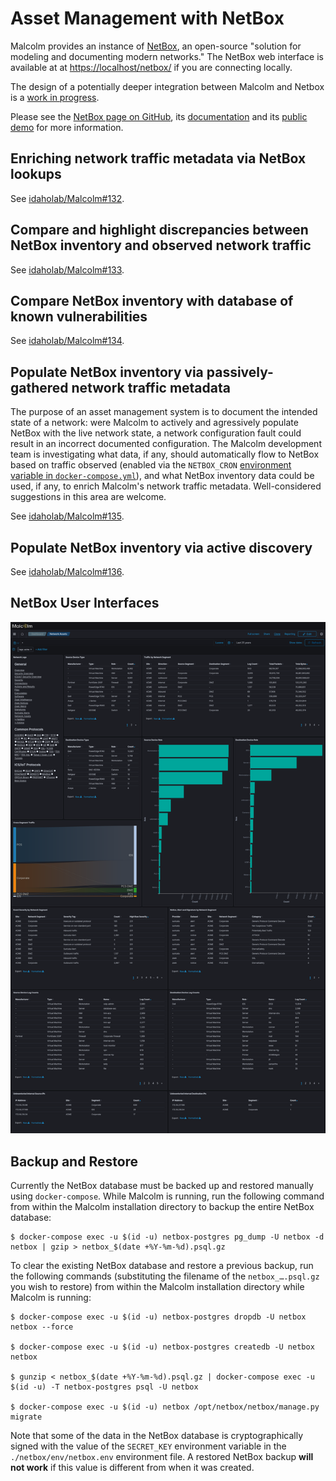 # <a name="NetBox"></a>Asset Management with NetBox

Malcolm provides an instance of [NetBox](https://netbox.dev/), an open-source "solution for modeling and documenting modern networks." The NetBox web interface is available at at [https://localhost/netbox/](https://localhost/netbox/) if you are connecting locally.

The design of a potentially deeper integration between Malcolm and Netbox is a [work in progress](https://github.com/idaholab/Malcolm/issues/131).

Please see the [NetBox page on GitHub](https://github.com/netbox-community/netbox), its [documentation](https://docs.netbox.dev/en/stable/) and its [public demo](https://demo.netbox.dev/) for more information.

## <a name="NetBoxEnrichment"></a>Enriching network traffic metadata via NetBox lookups

See [idaholab/Malcolm#132](https://github.com/idaholab/Malcolm/issues/132).

## <a name="NetBoxCompare"></a>Compare and highlight discrepancies between NetBox inventory and observed network traffic

See [idaholab/Malcolm#133](https://github.com/idaholab/Malcolm/issues/133).

## <a name="NetBoxVuln"></a>Compare NetBox inventory with database of known vulnerabilities

See [idaholab/Malcolm#134](https://github.com/idaholab/Malcolm/issues/134).

## <a name="NetBoxPopPassive"></a>Populate NetBox inventory via passively-gathered network traffic metadata

The purpose of an asset management system is to document the intended state of a network: were Malcolm to actively and agressively populate NetBox with the live network state, a network configuration fault could result in an incorrect documented configuration. The Malcolm development team is investigating what data, if any, should automatically flow to NetBox based on traffic observed (enabled via the `NETBOX_CRON` [environment variable in `docker-compose.yml`](malcolm-config.md#DockerComposeYml)), and what NetBox inventory data could be used, if any, to enrich Malcolm's network traffic metadata. Well-considered suggestions in this area are welcome.

See [idaholab/Malcolm#135](https://github.com/idaholab/Malcolm/issues/135).

## <a name="NetBoxPopActive"></a>Populate NetBox inventory via active discovery

See [idaholab/Malcolm#136](https://github.com/idaholab/Malcolm/issues/136).

## <a name="NetBoxUI"></a>NetBox User Interfaces

![The Network Assets dashboard](./images/screenshots/dashboards_network_assets.png)

## <a name="NetBoxBackup"></a>Backup and Restore

Currently the NetBox database must be backed up and restored manually using `docker-compose`. While Malcolm is running, run the following command from within the Malcolm installation directory to backup the entire NetBox database:

```
$ docker-compose exec -u $(id -u) netbox-postgres pg_dump -U netbox -d netbox | gzip > netbox_$(date +%Y-%m-%d).psql.gz
```

To clear the existing NetBox database and restore a previous backup, run the following commands (substituting the filename of the `netbox_….psql.gz` you wish to restore) from within the Malcolm installation directory while Malcolm is running:

```
$ docker-compose exec -u $(id -u) netbox-postgres dropdb -U netbox netbox --force

$ docker-compose exec -u $(id -u) netbox-postgres createdb -U netbox netbox

$ gunzip < netbox_$(date +%Y-%m-%d).psql.gz | docker-compose exec -u $(id -u) -T netbox-postgres psql -U netbox

$ docker-compose exec -u $(id -u) netbox /opt/netbox/netbox/manage.py migrate
```

Note that some of the data in the NetBox database is cryptographically signed with the value of the `SECRET_KEY` environment variable in the `./netbox/env/netbox.env` environment file. A restored NetBox backup **will not work** if this value is different from when it was created.